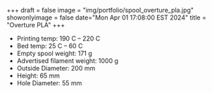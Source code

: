 +++
draft = false
image = "img/portfolio/spool_overture_pla.jpg"
showonlyimage = false
date="Mon Apr 01 17:08:00 EST 2024"
title = "Overture PLA"
+++

* Printing temp: 190 C – 220 C
* Bed temp: 25 C – 60 C
* Empty spool weight: 171 g
* Advertised filament weight: 1000 g
* Outside Diameter: 200 mm
* Height: 65 mm
* Hole Diameter: 55 mm
<!--more-->
